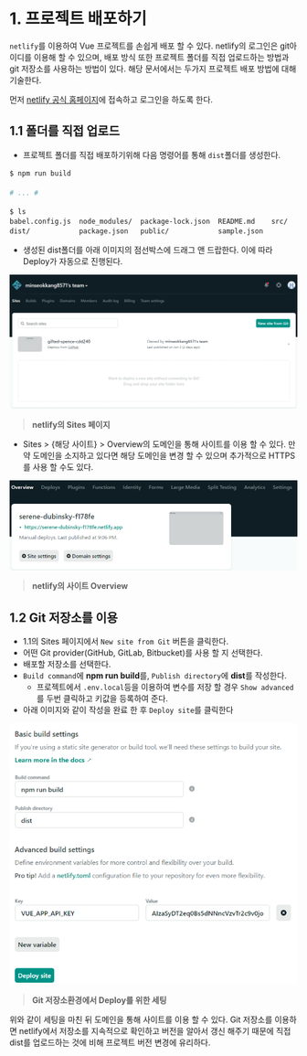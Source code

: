 # 1. 프로젝트 배포하기

`netlify`를 이용하여 Vue 프로젝트를 손쉽게 배포 할 수 있다. netlify의 로그인은 git아이디를 이용해 할 수 있으며, 배포 방식 또한 프로젝트 폴더를 직접 업로드하는 방법과 git 저장소를 사용하는 방법이 있다. 해당 문서에서는 두가지 프로젝트 배포 방법에 대해 기술한다.

먼저 [netlify 공식 홈페이지](https://www.netlify.com/)에 접속하고 로그인을 하도록 한다.



## 1.1 폴더를 직접 업로드

- 프로젝트 폴더를 직접 배포하기위해 다음 명령어를 통해  `dist`폴더를 생성한다.

```bash
$ npm run build

# ... #

$ ls
babel.config.js  node_modules/  package-lock.json  README.md    src/
dist/            package.json   public/            sample.json
```



- 생성된 dist폴더를 아래 이미지의 점선박스에 드래그 앤 드랍한다. 이에 따라 Deploy가 자동으로 진행된다.

![image-20200605205626635](images/image-20200605205626635.png)

> **netlify의 Sites 페이지**



- Sites > {해당 사이트} > Overview의 도메인을 통해 사이트를 이용 할 수 있다. 만약 도메인을 소지하고 있다면 해당 도메인을 변경 할 수 있으며 추가적으로 HTTPS를 사용 할 수도 있다.

![image-20200605211054719](images/image-20200605211054719.png)

> **netlify의 사이트 Overview**



## 1.2 Git 저장소를 이용

- 1.1의 Sites 페이지에서 `New site from Git` 버튼을 클릭한다.
- 어떤 Git provider(GitHub, GitLab, Bitbucket)를 사용 할 지 선택한다.
- 배포할 저장소를 선택한다.
- `Build command`에 **npm run build**를, `Publish directory`에 **dist**를 작성한다.
  - 프로젝트에서 `.env.local`등을 이용하여 변수를 저장 할 경우 `Show advanced`를 두번 클릭하고 키값을 등록하여 준다.
- 아래 이미지와 같이 작성을 완료 한 후 `Deploy site`를 클릭한다

![image-20200605212138559](images/image-20200605212138559.png)

> **Git 저장소환경에서 Deploy를 위한 세팅**



위와 같이 세팅을 마친 뒤 도메인을 통해 사이트를 이용 할 수 있다. Git 저장소를 이용하면 netlify에서 저장소를 지속적으로 확인하고 버전을 알아서 갱신 해주기 때문에 직접 dist를 업로드하는 것에 비해 프로젝트 버전 변경에 유리하다.